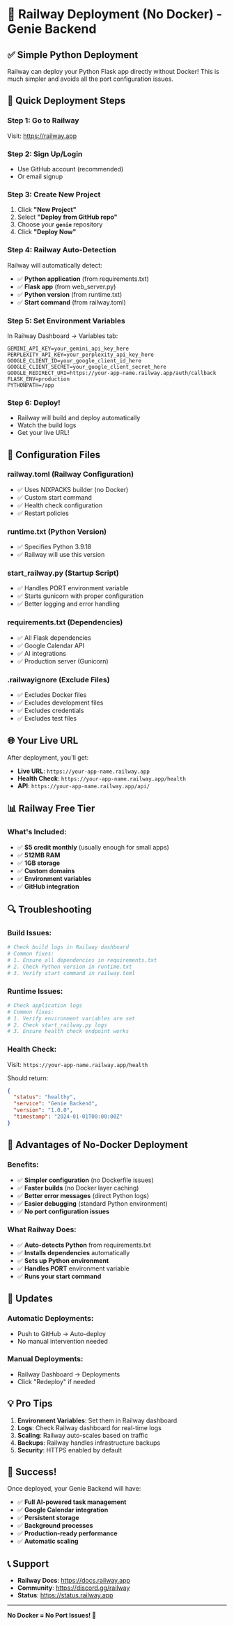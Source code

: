# 🚀 Railway Deployment (No Docker) - Genie Backend

## ✅ Simple Python Deployment

Railway can deploy your Python Flask app directly without Docker! This is much simpler and avoids all the port configuration issues.

## 🎯 Quick Deployment Steps

### **Step 1: Go to Railway**
Visit: https://railway.app

### **Step 2: Sign Up/Login**
- Use GitHub account (recommended)
- Or email signup

### **Step 3: Create New Project**
1. Click **"New Project"**
2. Select **"Deploy from GitHub repo"**
3. Choose your **`genie`** repository
4. Click **"Deploy Now"**

### **Step 4: Railway Auto-Detection**
Railway will automatically detect:
- ✅ **Python application** (from requirements.txt)
- ✅ **Flask app** (from web_server.py)
- ✅ **Python version** (from runtime.txt)
- ✅ **Start command** (from railway.toml)

### **Step 5: Set Environment Variables**
In Railway Dashboard → Variables tab:

```
GEMINI_API_KEY=your_gemini_api_key_here
PERPLEXITY_API_KEY=your_perplexity_api_key_here
GOOGLE_CLIENT_ID=your_google_client_id_here
GOOGLE_CLIENT_SECRET=your_google_client_secret_here
GOOGLE_REDIRECT_URI=https://your-app-name.railway.app/auth/callback
FLASK_ENV=production
PYTHONPATH=/app
```

### **Step 6: Deploy!**
- Railway will build and deploy automatically
- Watch the build logs
- Get your live URL!

## 🔧 Configuration Files

### **railway.toml** (Railway Configuration)
- ✅ Uses NIXPACKS builder (no Docker)
- ✅ Custom start command
- ✅ Health check configuration
- ✅ Restart policies

### **runtime.txt** (Python Version)
- ✅ Specifies Python 3.9.18
- ✅ Railway will use this version

### **start_railway.py** (Startup Script)
- ✅ Handles PORT environment variable
- ✅ Starts gunicorn with proper configuration
- ✅ Better logging and error handling

### **requirements.txt** (Dependencies)
- ✅ All Flask dependencies
- ✅ Google Calendar API
- ✅ AI integrations
- ✅ Production server (Gunicorn)

### **.railwayignore** (Exclude Files)
- ✅ Excludes Docker files
- ✅ Excludes development files
- ✅ Excludes credentials
- ✅ Excludes test files

## 🌐 Your Live URL

After deployment, you'll get:
- **Live URL**: `https://your-app-name.railway.app`
- **Health Check**: `https://your-app-name.railway.app/health`
- **API**: `https://your-app-name.railway.app/api/`

## 📊 Railway Free Tier

### **What's Included:**
- ✅ **$5 credit monthly** (usually enough for small apps)
- ✅ **512MB RAM**
- ✅ **1GB storage**
- ✅ **Custom domains**
- ✅ **Environment variables**
- ✅ **GitHub integration**

## 🔍 Troubleshooting

### **Build Issues:**
```bash
# Check build logs in Railway dashboard
# Common fixes:
# 1. Ensure all dependencies in requirements.txt
# 2. Check Python version in runtime.txt
# 3. Verify start command in railway.toml
```

### **Runtime Issues:**
```bash
# Check application logs
# Common fixes:
# 1. Verify environment variables are set
# 2. Check start_railway.py logs
# 3. Ensure health check endpoint works
```

### **Health Check:**
Visit: `https://your-app-name.railway.app/health`

Should return:
```json
{
  "status": "healthy",
  "service": "Genie Backend",
  "version": "1.0.0",
  "timestamp": "2024-01-01T00:00:00Z"
}
```

## 🚀 Advantages of No-Docker Deployment

### **Benefits:**
- ✅ **Simpler configuration** (no Dockerfile issues)
- ✅ **Faster builds** (no Docker layer caching)
- ✅ **Better error messages** (direct Python logs)
- ✅ **Easier debugging** (standard Python environment)
- ✅ **No port configuration issues**

### **What Railway Does:**
- ✅ **Auto-detects Python** from requirements.txt
- ✅ **Installs dependencies** automatically
- ✅ **Sets up Python environment**
- ✅ **Handles PORT** environment variable
- ✅ **Runs your start command**

## 🔄 Updates

### **Automatic Deployments:**
- Push to GitHub → Auto-deploy
- No manual intervention needed

### **Manual Deployments:**
- Railway Dashboard → Deployments
- Click "Redeploy" if needed

## 💡 Pro Tips

1. **Environment Variables**: Set them in Railway dashboard
2. **Logs**: Check Railway dashboard for real-time logs
3. **Scaling**: Railway auto-scales based on traffic
4. **Backups**: Railway handles infrastructure backups
5. **Security**: HTTPS enabled by default

## 🎉 Success!

Once deployed, your Genie Backend will have:
- ✅ **Full AI-powered task management**
- ✅ **Google Calendar integration**
- ✅ **Persistent storage**
- ✅ **Background processes**
- ✅ **Production-ready performance**
- ✅ **Automatic scaling**

## 📞 Support

- **Railway Docs**: https://docs.railway.app
- **Community**: https://discord.gg/railway
- **Status**: https://status.railway.app

---

**No Docker = No Port Issues! 🚀**
